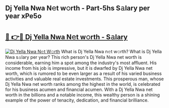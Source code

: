 ## Dj Yella Nwa N𝚎t w𝚘rth - Part-5hs S𝚊lary per year xPe5o

# <h2><a href="http://gc2aex.nevu.top/?p=Dj+Yella+Nwa">🔗 👉🔴 Dj Yella Nwa N𝚎t w𝚘rth - S𝚊lary</a></h2>

[![Dj Yella Nwa N𝚎t W𝚘rth](https://i.imgur.com/Oavwk0R.jpeg)](http://gc2aex.nevu.top/?p=Dj+Yella+Nwa)
What is Dj Yella Nwa n𝚎t w𝚘rth? What is Dj Yella Nwa s𝚊lary per year?
This rich person's Dj Yella Nwa net worth is considerable, earning him a spot among the industry's most affluent. His income from his job is impressive, but it is dwarfed by Dj Yella Nwa net worth, which is rumored to be even larger as a result of his varied business activities and valuable real estate investments. This prosperous man, whose Dj Yella Nwa net worth ranks among the highest in the world, is celebrated for his business acumen and financial acumen. With a Dj Yella Nwa net worth in the billions and a notable income, this wealthy person is a shining example of the power of tenacity, dedication, and financial brilliance.
